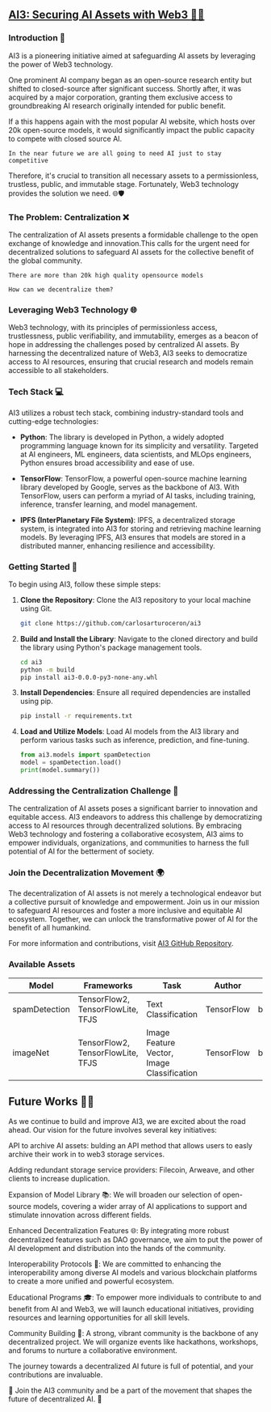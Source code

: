 ## [AI3: Securing AI Assets with Web3 🤖🔐]((https://vigorous-drifter-f15.notion.site/687c447b0f3b4e28bb9112aec76e3d6a?v=50be9378461a4720b713f7012eff4906))

### Introduction 🚀

AI3 is a pioneering initiative aimed at safeguarding AI assets by leveraging the power of Web3 technology. 

One prominent AI company began as an open-source research entity but shifted to closed-source after significant success. Shortly after, it was acquired by a major corporation, granting them exclusive access to groundbreaking AI research originally intended for public benefit.

If a this happens again with the most popular AI website, which hosts over 20k open-source models, it would significantly impact the public capacity to compete with closed source AI. 

`In the near future we are all going to need AI just to stay competitive`

Therefore, it's crucial to transition all necessary assets to a permissionless, trustless, public, and immutable stage. Fortunately, Web3 technology provides the solution we need. 🌐🛡️

### The Problem: Centralization ❌

The centralization of AI assets presents a formidable challenge to the open exchange of knowledge and innovation.This calls for the urgent need for decentralized solutions to safeguard AI assets for the collective benefit of the global community.

`There are more than 20k high quality opensource models`

`How can we decentralize them?`

### Leveraging Web3 Technology 🌐

Web3 technology, with its principles of permissionless access, trustlessness, public verifiability, and immutability, emerges as a beacon of hope in addressing the challenges posed by centralized AI assets. By harnessing the decentralized nature of Web3, AI3 seeks to democratize access to AI resources, ensuring that crucial research and models remain accessible to all stakeholders.

### Tech Stack 💻

AI3 utilizes a robust tech stack, combining industry-standard tools and cutting-edge technologies:

- **Python**: The library is developed in Python, a widely adopted programming language known for its simplicity and versatility. Targeted at AI engineers, ML engineers, data scientists, and MLOps engineers, Python ensures broad accessibility and ease of use.

- **TensorFlow**: TensorFlow, a powerful open-source machine learning library developed by Google, serves as the backbone of AI3. With TensorFlow, users can perform a myriad of AI tasks, including training, inference, transfer learning, and model management.

- **IPFS (InterPlanetary File System)**: IPFS, a decentralized storage system, is integrated into AI3 for storing and retrieving machine learning models. By leveraging IPFS, AI3 ensures that models are stored in a distributed manner, enhancing resilience and accessibility.

### Getting Started 🚀

To begin using AI3, follow these simple steps:

1. **Clone the Repository**: Clone the AI3 repository to your local machine using Git.
   
   ```bash
   git clone https://github.com/carlosarturoceron/ai3
   ```

2. **Build and Install the Library**: Navigate to the cloned directory and build the library using Python's package management tools.
   
   ```bash
   cd ai3
   python -m build
   pip install ai3-0.0.0-py3-none-any.whl
   ```

3. **Install Dependencies**: Ensure all required dependencies are installed using pip.
   
   ```bash
   pip install -r requirements.txt
   ```

4. **Load and Utilize Models**: Load AI models from the AI3 library and perform various tasks such as inference, prediction, and fine-tuning.
   
   ```python
   from ai3.models import spamDetection
   model = spamDetection.load()
   print(model.summary())
   ```

### Addressing the Centralization Challenge 🎯

The centralization of AI assets poses a significant barrier to innovation and equitable access. AI3 endeavors to address this challenge by democratizing access to AI resources through decentralized solutions. By embracing Web3 technology and fostering a collaborative ecosystem, AI3 aims to empower individuals, organizations, and communities to harness the full potential of AI for the betterment of society.

### Join the Decentralization Movement 🌍

The decentralization of AI assets is not merely a technological endeavor but a collective pursuit of knowledge and empowerment. Join us in our mission to safeguard AI resources and foster a more inclusive and equitable AI ecosystem. Together, we can unlock the transformative power of AI for the benefit of all humankind.

For more information and contributions, visit [AI3 GitHub Repository](https://github.com/carlosarturoceron/ai3).

### Available Assets

| Model         | Frameworks                                   | Task                | Author     | cid                                    |
|---------------|----------------------------------------------|---------------------|------------|----------------------------------------|
| spamDetection | TensorFlow2, TensorFlowLite, TFJS            | Text Classification | TensorFlow | bafybeibpfidw6stsf3leqj3af3wskx7bzjahiifbuny2adofhk |
| imageNet      | TensorFlow2, TensorFlowLite, TFJS            | Image Feature Vector, Image Classification | TensorFlow | bafybei6rfobjb3r7wha56qo3a6yullryafcdtg2ipz5rxi5azj |

## Future Works 🚧🔮

As we continue to build and improve AI3, we are excited about the road ahead. Our vision for the future involves several key initiatives:

API to archive AI assets: bulding an API method that allows users to easly archive their work in to web3 storage services.

Adding redundant storage service providers: Filecoin, Arweave, and other clients to increase duplication.

Expansion of Model Library 📚: We will broaden our selection of open-source models, covering a wider array of AI applications to support and stimulate innovation across different fields.

Enhanced Decentralization Features 🌐: By integrating more robust decentralized features such as DAO governance, we aim to put the power of AI development and distribution into the hands of the community.

Interoperability Protocols 🤝: We are committed to enhancing the interoperability among diverse AI models and various blockchain platforms to create a more unified and powerful ecosystem.

Educational Programs 🎓: To empower more individuals to contribute to and benefit from AI and Web3, we will launch educational initiatives, providing resources and learning opportunities for all skill levels.

Community Building 👥: A strong, vibrant community is the backbone of any decentralized project. We will organize events like hackathons, workshops, and forums to nurture a collaborative environment.

The journey towards a decentralized AI future is full of potential, and your contributions are invaluable.

🌟 Join the AI3 community and be a part of the movement that shapes the future of decentralized AI. 🌟